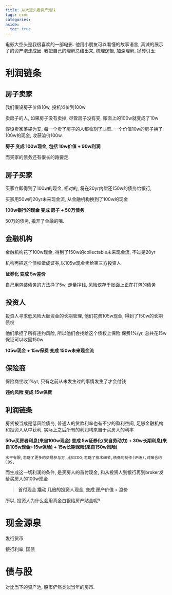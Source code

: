 ```yaml
---
title: 从大空头看资产泡沫
tags: econ
categories:
aside:
  toc: true
---
```


电影大空头是我很喜欢的一部电影. 他用小朋友可以看懂的故事语言, 真诚的展示了的资产泡沫成因. 我把自己的理解总结出来, 梳理逻辑, 加深理解, 抛砖引玉.

<!--more-->

# 利润链条

## 房子卖家

我们假设房子价值10w, 投机溢价到100w

卖房子的人, 如果房子没有卖掉, 尽管房子没有变, 账面上的100w就变成了10w

假设卖家落袋为安, 每一个卖了房子的人都收割了韭菜. 一个价值10w的房子换了100w的现金, 收获溢价100w.

__房子 变成 100w现金, 包括 10w价值 + 90w利润__

而买家的债务还有很长的路要走.

## 房子买家

买家立即得到了100w的现金, 相对的, 将在20yr内偿还150w的债务给银行, 

买家用50w的20yr未来现金流, 从金融机构换到了100w的现金

__100w银行的现金 变成 房子 + 50万债务__

50万的债务, 撬开了金融的嘴.

## 金融机构

金融机构花了100w现金, 得到了150w的collectable未来现金流, 不过是20yr

机构再把这个债权做成证券,以105w现金卖给第三方投资人

__证券化 变成 5w差价__

自己用包装债务的方法挣了5w, 走量挣钱, 风险仅存于账面上正在打包的债务

## 投资人

投资人寻求低风险大额资金的长期管理, 他们花费105w现金, 得到了150w的长期债权

他们承担了所有违约风险, 所以他们会找给这个债权上保险
保费1%/yr, 总共花15w保证可以收回150w

__105w现金 + 15w保费 变成 150w未来现金流__

## 保险商

保险商坐收1%yr, 只有之前从未发生过的事情发生了才会付钱

__违约风险 变成 15w保费__

## 利润链条

房贷被当成是低风险债务, 普通人的贷款利率也有不少的盈利空间, 足够金融机构和投资人从中获利, 实际上之后所有的利润均来自于买房人的利率

__50w买房者利息(来自100w现金) 变成 5w证券化(来自劳动力) + 30w长期利息(来自105w现金+15w保险) + 15w长期保险(来自150w风险)__

`水平有限,忽略了更多的交易参与方,比如CDO;忽略了技术细节,债券的制作(评级),对赌合约CDS,`

而生成这一切利润的条件, 是买房人的首付现金, 和从投资人到银行再到broker发给买房人的100w现金

> __首付现金 撬动 几倍的投资人现金, 变成 房产价值 + 溢价__

所以, 投资人为什么会用真金白银给房产贴金呢?


# 现金源泉

发行货币

银行利率, 国债


# 债与股

对比当下的资产池, 股市俨然类似当年的房市.














